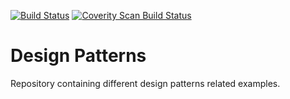 [![Build Status](https://travis-ci.org/SaumilP/design-patterns.svg)](https://travis-ci.org/SaumilP/design-patterns)
<a href="https://scan.coverity.com/projects/3816">
  <img alt="Coverity Scan Build Status"
       src="https://scan.coverity.com/projects/3816/badge.svg"/>
</a>

Design Patterns
===============

Repository containing different design patterns related examples.
